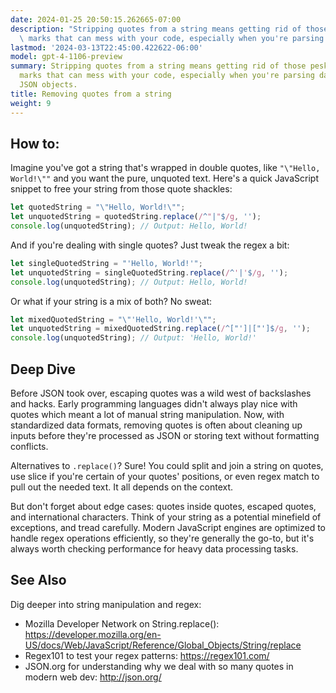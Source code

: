 ```yaml
---
date: 2024-01-25 20:50:15.262665-07:00
description: "Stripping quotes from a string means getting rid of those pesky quotation\
  \ marks that can mess with your code, especially when you're parsing data or\u2026"
lastmod: '2024-03-13T22:45:00.422622-06:00'
model: gpt-4-1106-preview
summary: Stripping quotes from a string means getting rid of those pesky quotation
  marks that can mess with your code, especially when you're parsing data or constructing
  JSON objects.
title: Removing quotes from a string
weight: 9
---
```


## How to:
Imagine you've got a string that's wrapped in double quotes, like `"\"Hello, World!\""` and you want the pure, unquoted text. Here's a quick JavaScript snippet to free your string from those quote shackles:

```javascript
let quotedString = "\"Hello, World!\"";
let unquotedString = quotedString.replace(/^"|"$/g, '');
console.log(unquotedString); // Output: Hello, World!
```

And if you're dealing with single quotes? Just tweak the regex a bit:

```javascript
let singleQuotedString = "'Hello, World!'";
let unquotedString = singleQuotedString.replace(/^'|'$/g, '');
console.log(unquotedString); // Output: Hello, World!
```

Or what if your string is a mix of both? No sweat:

```javascript
let mixedQuotedString = "\"'Hello, World!'\"";
let unquotedString = mixedQuotedString.replace(/^["']|["']$/g, '');
console.log(unquotedString); // Output: 'Hello, World!'
```

## Deep Dive
Before JSON took over, escaping quotes was a wild west of backslashes and hacks. Early programming languages didn't always play nice with quotes which meant a lot of manual string manipulation. Now, with standardized data formats, removing quotes is often about cleaning up inputs before they're processed as JSON or storing text without formatting conflicts.

Alternatives to `.replace()`? Sure! You could split and join a string on quotes, use slice if you're certain of your quotes' positions, or even regex match to pull out the needed text. It all depends on the context.

But don't forget about edge cases: quotes inside quotes, escaped quotes, and international characters. Think of your string as a potential minefield of exceptions, and tread carefully. Modern JavaScript engines are optimized to handle regex operations efficiently, so they're generally the go-to, but it's always worth checking performance for heavy data processing tasks.

## See Also
Dig deeper into string manipulation and regex:

- Mozilla Developer Network on String.replace(): https://developer.mozilla.org/en-US/docs/Web/JavaScript/Reference/Global_Objects/String/replace
- Regex101 to test your regex patterns: https://regex101.com/
- JSON.org for understanding why we deal with so many quotes in modern web dev: http://json.org/

